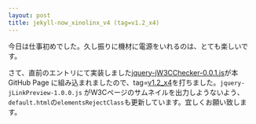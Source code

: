 ```yaml
---
layout: post
title: jekyll-now_xinolinx_v4 (tag=v1.2_x4)
---
```


今日は仕事初めでした。久し振りに機材に電源をいれるのは、とても楽しいです。

さて、直前のエントリにて実装しました[jquery-jW3CChecker-0.0.1.js](https://github.com/xinolinx/xinolinx.github.io/blob/master/js/jquery-jW3CChecker-0.0.1.js)が本GitHub Page に組み込まれましたので、tag=[v1.2_x4](https://github.com/xinolinx/xinolinx.github.io/releases/tag/v1.2_x4)を打ちました。`jquery-jLinkPreview-1.0.0.js` がW3Cページのサムネイルを出力しようないよう、`default.html`の`elementsRejectClass`も更新しています。宜しくお願い致します。
